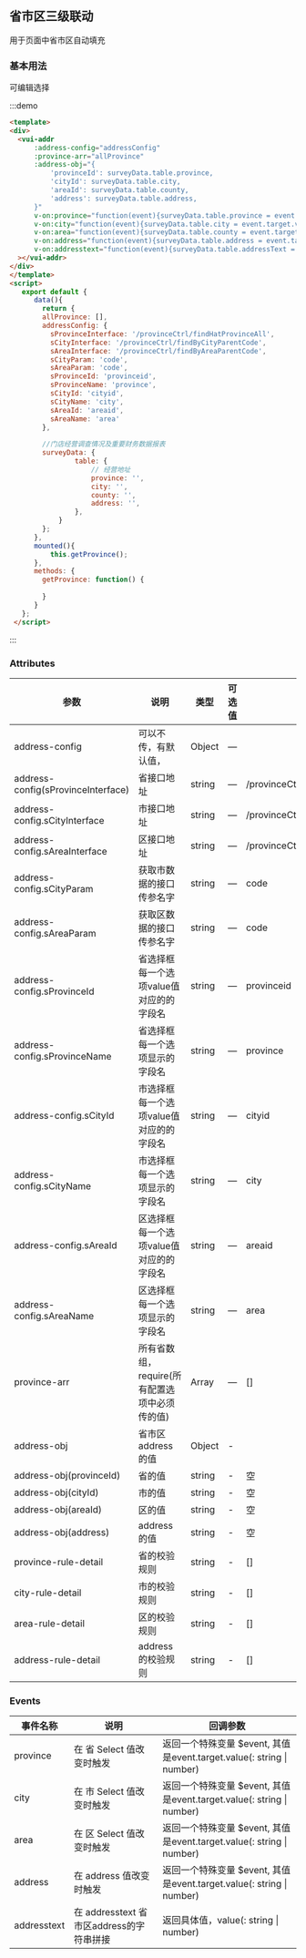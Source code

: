 ## 省市区三级联动

用于页面中省市区自动填充



### 基本用法

可编辑选择

:::demo 

```html
<template>
<div>
  <vui-addr 
      :address-config="addressConfig"
      :province-arr="allProvince"
      :address-obj="{
          'provinceId': surveyData.table.province,
          'cityId': surveyData.table.city,
          'areaId': surveyData.table.county,
          'address': surveyData.table.address,
      }"
      v-on:province="function(event){surveyData.table.province = event.target.value}"
      v-on:city="function(event){surveyData.table.city = event.target.value}"
      v-on:area="function(event){surveyData.table.county = event.target.value}"
      v-on:address="function(event){surveyData.table.address = event.target.value}"
      v-on:addresstext="function(event){surveyData.table.addressText = event}"
  ></vui-addr>
</div>
</template>
<script>
   export default {
      data(){
        return {
        allProvince: [],
        addressConfig: {
          sProvinceInterface: '/provinceCtrl/findHatProvinceAll',
          sCityInterface: '/provinceCtrl/findByCityParentCode',
          sAreaInterface: '/provinceCtrl/findByAreaParentCode',
          sCityParam: 'code',
          sAreaParam: 'code',
          sProvinceId: 'provinceid',
          sProvinceName: 'province',
          sCityId: 'cityid',
          sCityName: 'city',
          sAreaId: 'areaid',
          sAreaName: 'area'
        },
        
        //门店经营调查情况及重要财务数据报表
        surveyData: {
                table: {
                    // 经营地址
                    province: '',
                    city: '',
                    county: '',
                    address: '',
                },
            }
        };
      },
      mounted(){
          this.getProvince();
      },
      methods: {
        getProvince: function() {
            
        }
      }
   };
 </script>

```
:::


### Attributes
| 参数          | 说明            | 类型            | 可选值                 | 默认值   |
|-------------  |---------------- |---------------- |---------------------- |-------- |
| address-config | 可以不传，有默认值， | Object | — |  |
| address-config(sProvinceInterface) | 省接口地址| string | — | /provinceCtrl/findHatProvinceAll |
| address-config.sCityInterface | 市接口地址| string | — | /provinceCtrl/findByCityParentCode |
| address-config.sAreaInterface | 区接口地址| string | — | /provinceCtrl/findByAreaParentCode |
| address-config.sCityParam | 获取市数据的接口传参名字| string | — | code |
| address-config.sAreaParam | 获取区数据的接口传参名字| string | — | code |
| address-config.sProvinceId | 省选择框每一个选项value值对应的的字段名| string | — | provinceid |
| address-config.sProvinceName |省选择框每一个选项显示的字段名| string | — | province |
| address-config.sCityId | 市选择框每一个选项value值对应的的字段名| string | — | cityid |
| address-config.sCityName |市选择框每一个选项显示的字段名| string | — | city |
| address-config.sAreaId | 区选择框每一个选项value值对应的的字段名| string | — | areaid |
| address-config.sAreaName |区选择框每一个选项显示的字段名| string | — | area |
| province-arr | 所有省数组，require(所有配置选项中必须传的值) | Array | — | [] |
| address-obj | 省市区address的值 | Object | - | |
| address-obj(provinceId) | 省的值 | string | - | 空|
| address-obj(cityId) | 市的值 | string | - | 空|
| address-obj(areaId) | 区的值 | string | - | 空|
| address-obj(address) | address的值 | string | - | 空|
| province-rule-detail | 省的校验规则 | string | - | []|
| city-rule-detail | 市的校验规则 | string | - | []|
| area-rule-detail | 区的校验规则 | string | - | []|
| address-rule-detail | address的校验规则 | string | - | []|


### Events

| 事件名称 | 说明 | 回调参数 |
|---------|--------|---------|
| province | 在 省 Select 值改变时触发 | 返回一个特殊变量 $event, 其值是event.target.value(: string \| number)   |
| city | 在 市 Select 值改变时触发 | 返回一个特殊变量 $event, 其值是event.target.value(: string \| number)   |
| area | 在 区 Select 值改变时触发 | 返回一个特殊变量 $event, 其值是event.target.value(: string \| number)   |
| address | 在 address  值改变时触发 | 返回一个特殊变量 $event, 其值是event.target.value(: string \| number)   |
| addresstext | 在 addresstext 省市区address的字符串拼接 | 返回具体值，value(: string \| number)   |

